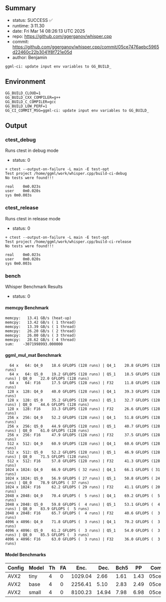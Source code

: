 ## Summary

- status:  SUCCESS ✅
- runtime: 3:11.30
- date:    Fri Mar 14 08:26:13 UTC 2025
- repo:    https://github.com/ggerganov/whisper.cpp
- commit:  https://github.com/ggerganov/whisper.cpp/commit/05ce7476aebc5965d22460c22b3041f8f721e05d
- author:  Benjamin
```
ggml-ci: update input env variables to GG_BUILD_
```

## Environment

```
GG_BUILD_CLOUD=1
GG_BUILD_CXX_COMPILER=g++
GG_BUILD_C_COMPILER=gcc
GG_BUILD_LOW_PERF=1
GG_CI_COMMIT_MSG=ggml-ci: update input env variables to GG_BUILD_
```

## Output

### ctest_debug

Runs ctest in debug mode
- status: 0
```
+ ctest --output-on-failure -L main -E test-opt
Test project /home/ggml/work/whisper.cpp/build-ci-debug
No tests were found!!!

real	0m0.023s
user	0m0.020s
sys	0m0.003s
```
### ctest_release

Runs ctest in release mode
- status: 0
```
+ ctest --output-on-failure -L main -E test-opt
Test project /home/ggml/work/whisper.cpp/build-ci-release
No tests were found!!!

real	0m0.023s
user	0m0.020s
sys	0m0.003s
```
### bench

Whisper Benchmark Results
- status: 0
#### memcpy Benchmark

```
memcpy:   13.41 GB/s (heat-up)
memcpy:   13.42 GB/s ( 1 thread)
memcpy:   13.39 GB/s ( 1 thread)
memcpy:   26.20 GB/s ( 2 thread)
memcpy:   26.00 GB/s ( 3 thread)
memcpy:   28.62 GB/s ( 4 thread)
sum:    -3071998993.000000
```

#### ggml_mul_mat Benchmark

```
  64 x   64: Q4_0    18.6 GFLOPS (128 runs) | Q4_1    20.8 GFLOPS (128 runs)
  64 x   64: Q5_0    19.2 GFLOPS (128 runs) | Q5_1    18.5 GFLOPS (128 runs) | Q8_0    22.0 GFLOPS (128 runs)
  64 x   64: F16     17.5 GFLOPS (128 runs) | F32     11.8 GFLOPS (128 runs)
 128 x  128: Q4_0    40.0 GFLOPS (128 runs) | Q4_1    39.3 GFLOPS (128 runs)
 128 x  128: Q5_0    35.2 GFLOPS (128 runs) | Q5_1    32.7 GFLOPS (128 runs) | Q8_0    44.6 GFLOPS (128 runs)
 128 x  128: F16     33.3 GFLOPS (128 runs) | F32     26.6 GFLOPS (128 runs)
 256 x  256: Q4_0    52.2 GFLOPS (128 runs) | Q4_1    51.8 GFLOPS (128 runs)
 256 x  256: Q5_0    44.9 GFLOPS (128 runs) | Q5_1    40.7 GFLOPS (128 runs) | Q8_0    61.0 GFLOPS (128 runs)
 256 x  256: F16     47.9 GFLOPS (128 runs) | F32     37.5 GFLOPS (128 runs)
 512 x  512: Q4_0    60.9 GFLOPS (128 runs) | Q4_1    60.6 GFLOPS (128 runs)
 512 x  512: Q5_0    52.2 GFLOPS (128 runs) | Q5_1    46.9 GFLOPS (128 runs) | Q8_0    71.5 GFLOPS (128 runs)
 512 x  512: F16     57.8 GFLOPS (128 runs) | F32     41.3 GFLOPS (128 runs)
1024 x 1024: Q4_0    66.9 GFLOPS ( 32 runs) | Q4_1    66.1 GFLOPS ( 31 runs)
1024 x 1024: Q5_0    56.9 GFLOPS ( 27 runs) | Q5_1    50.8 GFLOPS ( 24 runs) | Q8_0    78.9 GFLOPS ( 37 runs)
1024 x 1024: F16     62.2 GFLOPS ( 29 runs) | F32     41.1 GFLOPS ( 20 runs)
2048 x 2048: Q4_0    70.4 GFLOPS (  5 runs) | Q4_1    69.2 GFLOPS (  5 runs)
2048 x 2048: Q5_0    59.8 GFLOPS (  4 runs) | Q5_1    53.1 GFLOPS (  4 runs) | Q8_0    83.9 GFLOPS (  5 runs)
2048 x 2048: F16     65.7 GFLOPS (  4 runs) | F32     40.6 GFLOPS (  3 runs)
4096 x 4096: Q4_0    71.8 GFLOPS (  3 runs) | Q4_1    70.2 GFLOPS (  3 runs)
4096 x 4096: Q5_0    61.2 GFLOPS (  3 runs) | Q5_1    54.0 GFLOPS (  3 runs) | Q8_0    85.5 GFLOPS (  3 runs)
4096 x 4096: F16     63.0 GFLOPS (  3 runs) | F32     36.0 GFLOPS (  3 runs)
```

#### Model Benchmarks

|           Config |         Model |  Th |  FA |    Enc. |    Dec. |    Bch5 |      PP |  Commit |
|              --- |           --- | --- | --- |     --- |     --- |     --- |     --- |     --- |
|             AVX2 |          tiny |   4 |   0 | 1029.04 |    2.66 |    1.61 |    1.43 | 05ce747 |
|             AVX2 |          base |   4 |   0 | 2256.41 |    5.10 |    2.83 |    2.49 | 05ce747 |
|             AVX2 |         small |   4 |   0 | 8100.23 |   14.94 |    7.98 |    6.98 | 05ce747 |

